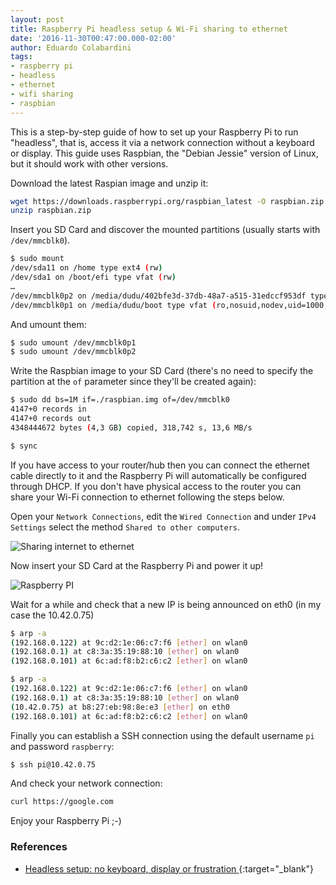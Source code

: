 ```yaml
---
layout: post
title: Raspberry Pi headless setup & Wi-Fi sharing to ethernet
date: '2016-11-30T00:47:00.000-02:00'
author: Eduardo Colabardini
tags:
- raspberry pi
- headless
- ethernet
- wifi sharing
- raspbian
---
```


This is a step-by-step guide of how to set up your Raspberry Pi to run "headless", that is, access it via a network connection without a keyboard or display. This guide uses Raspbian, the "Debian Jessie" version of Linux, but it should work with other versions.


Download the latest Raspian image and unzip it:

~~~ bash
wget https://downloads.raspberrypi.org/raspbian_latest -O raspbian.zip
unzip raspbian.zip
~~~

Insert you SD Card and discover the mounted partitions (usually starts with ``/dev/mmcblk0``).

~~~ bash
$ sudo mount
/dev/sda11 on /home type ext4 (rw)
/dev/sda1 on /boot/efi type vfat (rw)
…
/dev/mmcblk0p2 on /media/dudu/402bfe3d-37db-48a7-a515-31edccf953df type ext4 (ro,nosuid,nodev,uhelper=udisks2)
/dev/mmcblk0p1 on /media/dudu/boot type vfat (ro,nosuid,nodev,uid=1000,gid=1000,shortname=mixed,dmask=0077,utf8=1,showexec,flush,uhelper=udisks2)
~~~

And umount them:

~~~ bash
$ sudo umount /dev/mmcblk0p1
$ sudo umount /dev/mmcblk0p2
~~~

Write the Raspbian image to your SD Card (there's no need to specify the partition at the ``of`` parameter since they'll be created again):

~~~ bash
$ sudo dd bs=1M if=./raspbian.img of=/dev/mmcblk0
4147+0 records in
4147+0 records out
4348444672 bytes (4,3 GB) copied, 318,742 s, 13,6 MB/s

$ sync
~~~

If you have access to your router/hub then you can connect the ethernet cable directly to it and the Raspberry Pi will automatically be configured through DHCP. If you don't have physical access to the router you can share your Wi-Fi connection to ethernet following the steps below.

Open your ``Network Connections``, edit the ``Wired Connection`` and under ``IPv4 Settings`` select the method ``Shared to other computers``.

![Sharing internet to ethernet](../../../../assets/2016-11-30_1.png) 

Now insert your SD Card at the Raspberry Pi and power it up!

![Raspberry PI](../../../../assets/2016-11-30_2.png "Raspberry Pi")

Wait for a while and check that a new IP is being announced on eth0 (in my case the 10.42.0.75)

~~~ bash
$ arp -a
(192.168.0.122) at 9c:d2:1e:06:c7:f6 [ether] on wlan0
(192.168.0.1) at c8:3a:35:19:88:10 [ether] on wlan0
(192.168.0.101) at 6c:ad:f8:b2:c6:c2 [ether] on wlan0

$ arp -a
(192.168.0.122) at 9c:d2:1e:06:c7:f6 [ether] on wlan0
(192.168.0.1) at c8:3a:35:19:88:10 [ether] on wlan0
(10.42.0.75) at b8:27:eb:98:8e:e3 [ether] on eth0
(192.168.0.101) at 6c:ad:f8:b2:c6:c2 [ether] on wlan0
~~~

Finally you can establish a SSH connection using the default username ``pi`` and password ``raspberry``:

~~~ bash
$ ssh pi@10.42.0.75
~~~

And check your network connection:

~~~ bash
curl https://google.com
~~~

Enjoy your Raspberry Pi ;-)

### References
* [Headless setup: no keyboard, display or frustration
](https://www.raspberrypi.org/forums/viewtopic.php?t=74176){:target="_blank"}

